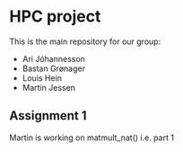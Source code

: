 # HPC project
This is the main repository for our group:
* Ari Jóhannesson
* Bastan Grønager
* Louis Hein
* Martin Jessen

## Assignment 1
Martin is working on matmult_nat() i.e. part 1


